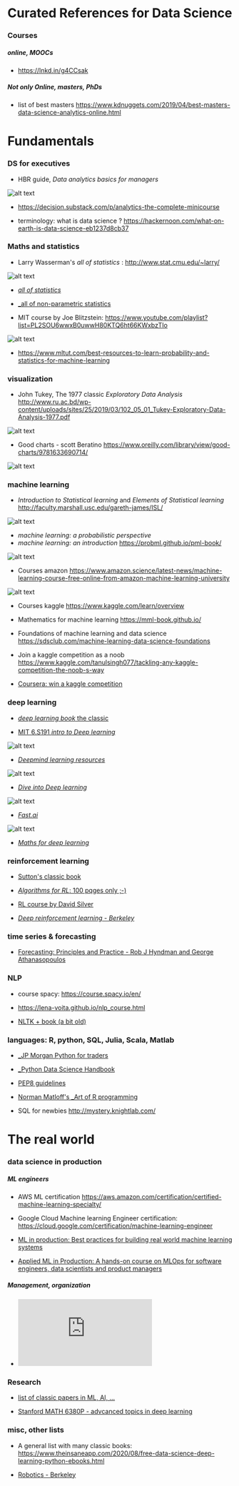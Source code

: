 # Curated References for Data Science 

### Courses

##### online, MOOCs

* https://lnkd.in/g4CCsak

##### Not only Online, masters, PhDs 

* list of best masters https://www.kdnuggets.com/2019/04/best-masters-data-science-analytics-online.html

# Fundamentals

### DS for executives 

* HBR guide, _Data analytics basics for managers_

![alt text](https://github.com/GitHKDL/references/blob/main/51Os0ocq%2BqL.jpg?raw=true)

* https://decision.substack.com/p/analytics-the-complete-minicourse

* terminology: what is data science ? https://hackernoon.com/what-on-earth-is-data-science-eb1237d8cb37

### Maths and statistics

* Larry Wasserman's _all of statistics_ : http://www.stat.cmu.edu/~larry/

![alt text](https://github.com/GitHKDL/references/blob/main/61L6v7WjPzL.jpg?raw=true)

* [_all of statistics_](http://static.stevereads.com/papers_to_read/all_of_statistics.pdf)
* [_all of non-parametric statistics](https://web.stanford.edu/class/ee378a/books/book2.pdf)

* MIT course by Joe Blitzstein: https://www.youtube.com/playlist?list=PL2SOU6wwxB0uwwH80KTQ6ht66KWxbzTIo

![alt text](https://github.com/GitHKDL/references/blob/main/hqdefault.jpg?raw=true)

* https://www.mltut.com/best-resources-to-learn-probability-and-statistics-for-machine-learning


### visualization 

*  John Tukey, The 1977 classic _Exploratory Data Analysis_ http://www.ru.ac.bd/wp-content/uploads/sites/25/2019/03/102_05_01_Tukey-Exploratory-Data-Analysis-1977.pdf

![alt text](https://github.com/GitHKDL/references/blob/main/images.jpeg?raw=true)

* Good charts - scott Beratino https://www.oreilly.com/library/view/good-charts/9781633690714/

![alt text](https://github.com/GitHKDL/references/blob/main/Screen%20Shot%202020-12-10%20at%207.39.57%20PM.png?raw=true)

### machine learning 

* _Introduction to Statistical learning_ and  _Elements of Statistical learning_ 
http://faculty.marshall.usc.edu/gareth-james/ISL/

![alt text](https://github.com/GitHKDL/references/blob/main/ISL.jpg?raw=true)

* _machine learning: a probabilistic perspective_ 
* _machine learning: an introduction_
https://probml.github.io/pml-book/

![alt text](https://github.com/GitHKDL/references/blob/main/MLintro_murphy.jpg?raw=true)


* Courses amazon 
https://www.amazon.science/latest-news/machine-learning-course-free-online-from-amazon-machine-learning-university

![alt text](https://github.com/GitHKDL/references/blob/main/Screen%20Shot%202020-12-10%20at%204.30.38%20PM.png?raw=true)

* Courses kaggle https://www.kaggle.com/learn/overview

* Mathematics for machine learning https://mml-book.github.io/

* Foundations of machine learning and data science 
https://sdsclub.com/machine-learning-data-science-foundations

* Join a kaggle competition as a noob
https://www.kaggle.com/tanulsingh077/tackling-any-kaggle-competition-the-noob-s-way

* [Coursera: win a kaggle competition](https://www.coursera.org/learn/competitive-data-science)


### deep learning 

* [_deep learning book_ the classic](https://www.deeplearningbook.org/)

* [MIT 6.S191 _intro to Deep learning_](http://introtodeeplearning.com/)

![alt text](https://github.com/GitHKDL/references/blob/main/Screen%20Shot%202020-12-10%20at%207.22.42%20PM.png?raw=true)

* [_Deepmind learning resources_](https://deepmind.com/learning-resources/deep-learning-lecture-series-2020)

![alt text](https://github.com/GitHKDL/references/blob/main/dl_lectures.png?raw=true)

* [_Dive into Deep learning_](https://d2l.ai/)

![alt text](https://github.com/GitHKDL/references/blob/main/Screen%20Shot%202020-12-10%20at%206.01.05%20PM.png?raw=true)

* [_Fast.ai_](https://www.fast.ai/)

![alt text](https://github.com/GitHKDL/references/blob/main/Screen%20Shot%202020-12-10%20at%206.07.58%20PM.png?raw=true)

* [_Maths for deep learning_](https://explained.ai/matrix-calculus/index.html)

### reinforcement learning 

* [Sutton's classic book](http://www.incompleteideas.net/book/the-book.html)

* [_Algorithms for RL_: 100 pqges only ;-) ](https://sites.ualberta.ca/~szepesva/rlbook.html)

* [RL course by David Silver](https://www.youtube.com/watch?v=2pWv7GOvuf0)

* [_Deep reinforcement learning - Berkeley_](https://www.youtube.com/playlist?list=PL_iWQOsE6TfURIIhCrlt-wj9ByIVpbfGc)


### time series & forecasting 

* [Forecasting: Principles and Practice - Rob J Hyndman and George Athanasopoulos](https://otexts.com/fpp2/)


### NLP 

* course spacy: https://course.spacy.io/en/

* https://lena-voita.github.io/nlp_course.html

* [NLTK + book (a bit old)](http://www.nltk.org/book/)


### languages: R, python, SQL, Julia, Scala, Matlab 

* [_JP Morgan Python for traders](https://github.com/jpmorganchase/python-training)

* [_Python Data Science Handbook](https://jakevdp.github.io/PythonDataScienceHandbook/)

* [PEP8 guidelines](https://realpython.com/python-pep8/#:~:text=The%20primary%20focus%20of%20PEP,and%20style%2C%20for%20the%20community.)

* [Norman Matloff's _Art of R programming](http://diytranscriptomics.com/Reading/files/The%20Art%20of%20R%20Programming.pdf)

* SQL for newbies http://mystery.knightlab.com/



# The real world 

### data science in production

##### ML engineers 

* AWS ML certification https://aws.amazon.com/certification/certified-machine-learning-specialty/

* Google Cloud Machine learning Engineer certification: https://cloud.google.com/certification/machine-learning-engineer

* [ML in production: Best practices for building real world machine learning systems](https://mlinproduction.com/)

* [Applied ML in Production: A hands-on course on MLOps for software engineers, data scientists and product managers](https://madewithml.com/courses/applied-ml-in-production/)

##### Management, organization 

* ![The Care and Feeding of Data Scientists: How to Build, Manage, and Retain a Data Science Team](https://oreilly-ds-report.s3.amazonaws.com/Care_and_Feeding_of_Data_Scientists.pdf)


### Research 

* [list of classic papers in ML, AI, ...](https://github.com/tirthajyoti/Papers-Literature-ML-DL-RL-AI)

* [Stanford MATH 6380P - advcanced topics in deep learning](https://deeplearning-math.github.io/)


### misc, other lists 

* A general list with many classic books: https://www.theinsaneapp.com/2020/08/free-data-science-deep-learning-python-ebooks.html

* [Robotics - Berkeley](https://people.eecs.berkeley.edu/~pabbeel/cs287-fa19/)




